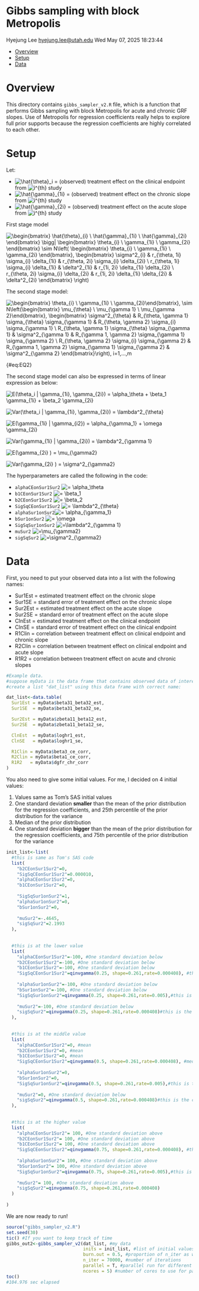Gibbs sampling with block Metropolis
================
Hyejung Lee <hyejung.lee@utah.edu>
Wed May 07, 2025 18:23:44

- [Overview](#overview)
- [Setup](#setup)
- [Data](#data)

<!-- Now write your README content in Markdown, plus R chunks if you like: -->

# Overview

This directory contains `gibbs_sampler_v2.R` file, which is a function
that performs Gibbs sampling with block Metropolis for acute and chronic
GRF slopes. Use of Metropolis for regression coefficients really helps
to explore full prior supports because the regression coefficients are
highly correlated to each other.

  

# Setup

Let:

- ![\hat{\theta}\_i](https://latex.codecogs.com/png.image?%5Cdpi%7B110%7D&space;%5Cbg_white&space;%5Chat%7B%5Ctheta%7D_i "\hat{\theta}_i")
  = (observed) treatment effect on the clinical endpoint from
  ![i^{th}](https://latex.codecogs.com/png.image?%5Cdpi%7B110%7D&space;%5Cbg_white&space;i%5E%7Bth%7D "i^{th}")
  study
- ![\hat{\gamma}\_{1i}](https://latex.codecogs.com/png.image?%5Cdpi%7B110%7D&space;%5Cbg_white&space;%5Chat%7B%5Cgamma%7D_%7B1i%7D "\hat{\gamma}_{1i}")
  = (observed) treatment effect on the chronic slope from
  ![i^{th}](https://latex.codecogs.com/png.image?%5Cdpi%7B110%7D&space;%5Cbg_white&space;i%5E%7Bth%7D "i^{th}")
  study
- ![\hat{\gamma}\_{2i}](https://latex.codecogs.com/png.image?%5Cdpi%7B110%7D&space;%5Cbg_white&space;%5Chat%7B%5Cgamma%7D_%7B2i%7D "\hat{\gamma}_{2i}")
  = (observed) treatment effect on the acute slope from
  ![i^{th}](https://latex.codecogs.com/png.image?%5Cdpi%7B110%7D&space;%5Cbg_white&space;i%5E%7Bth%7D "i^{th}")
  study

First stage model

![\begin{bmatrix} 
\hat{\theta}\_{i} \\ 
\hat{\gamma}\_{1i} \\ 
\hat{\gamma}\_{2i} 
\end{bmatrix} 
\bigg\| 
\begin{bmatrix} 
\theta\_{i} \\ 
\gamma\_{1i} \\ 
\gamma\_{2i}
\end{bmatrix} 
\sim 
N\left(
\begin{bmatrix} 
\theta\_{i} \\ 
\gamma\_{1i} \\ 
\gamma\_{2i}
\end{bmatrix}, 
\begin{bmatrix}
\sigma^2\_{i} & r\_{\theta, 1i} \sigma\_{i} \delta\_{1i} & r\_{\theta, 2i} \sigma\_{i} \delta\_{2i} \\
r\_{\theta, 1i} \sigma\_{i} \delta\_{1i} & \delta^2\_{1i} & r\_{1i, 2i} \delta\_{1i} \delta\_{2i} \\
r\_{\theta, 2i} \sigma\_{i} \delta\_{2i} & r\_{1i, 2i} \delta\_{1i} \delta\_{2i} & \delta^2\_{2i} \end{bmatrix} 
\right)](https://latex.codecogs.com/png.image?%5Cdpi%7B110%7D&space;%5Cbg_white&space;%5Cbegin%7Bbmatrix%7D%20%0A%5Chat%7B%5Ctheta%7D_%7Bi%7D%20%5C%5C%20%0A%5Chat%7B%5Cgamma%7D_%7B1i%7D%20%5C%5C%20%0A%5Chat%7B%5Cgamma%7D_%7B2i%7D%20%0A%5Cend%7Bbmatrix%7D%20%0A%5Cbigg%7C%20%0A%5Cbegin%7Bbmatrix%7D%20%0A%5Ctheta_%7Bi%7D%20%5C%5C%20%0A%5Cgamma_%7B1i%7D%20%5C%5C%20%0A%5Cgamma_%7B2i%7D%0A%5Cend%7Bbmatrix%7D%20%0A%5Csim%20%0AN%5Cleft%28%0A%5Cbegin%7Bbmatrix%7D%20%0A%5Ctheta_%7Bi%7D%20%5C%5C%20%0A%5Cgamma_%7B1i%7D%20%5C%5C%20%0A%5Cgamma_%7B2i%7D%0A%5Cend%7Bbmatrix%7D%2C%20%0A%5Cbegin%7Bbmatrix%7D%0A%5Csigma%5E2_%7Bi%7D%20%26%20r_%7B%5Ctheta%2C%201i%7D%20%5Csigma_%7Bi%7D%20%5Cdelta_%7B1i%7D%20%26%20r_%7B%5Ctheta%2C%202i%7D%20%5Csigma_%7Bi%7D%20%5Cdelta_%7B2i%7D%20%5C%5C%0Ar_%7B%5Ctheta%2C%201i%7D%20%5Csigma_%7Bi%7D%20%5Cdelta_%7B1i%7D%20%26%20%5Cdelta%5E2_%7B1i%7D%20%26%20r_%7B1i%2C%202i%7D%20%5Cdelta_%7B1i%7D%20%5Cdelta_%7B2i%7D%20%5C%5C%0Ar_%7B%5Ctheta%2C%202i%7D%20%5Csigma_%7Bi%7D%20%5Cdelta_%7B2i%7D%20%26%20r_%7B1i%2C%202i%7D%20%5Cdelta_%7B1i%7D%20%5Cdelta_%7B2i%7D%20%26%20%5Cdelta%5E2_%7B2i%7D%20%5Cend%7Bbmatrix%7D%20%0A%5Cright%29 "\begin{bmatrix} 
\hat{\theta}_{i} \\ 
\hat{\gamma}_{1i} \\ 
\hat{\gamma}_{2i} 
\end{bmatrix} 
\bigg| 
\begin{bmatrix} 
\theta_{i} \\ 
\gamma_{1i} \\ 
\gamma_{2i}
\end{bmatrix} 
\sim 
N\left(
\begin{bmatrix} 
\theta_{i} \\ 
\gamma_{1i} \\ 
\gamma_{2i}
\end{bmatrix}, 
\begin{bmatrix}
\sigma^2_{i} & r_{\theta, 1i} \sigma_{i} \delta_{1i} & r_{\theta, 2i} \sigma_{i} \delta_{2i} \\
r_{\theta, 1i} \sigma_{i} \delta_{1i} & \delta^2_{1i} & r_{1i, 2i} \delta_{1i} \delta_{2i} \\
r_{\theta, 2i} \sigma_{i} \delta_{2i} & r_{1i, 2i} \delta_{1i} \delta_{2i} & \delta^2_{2i} \end{bmatrix} 
\right)")

The second stage model:

![\begin{bmatrix} \theta\_{i} \\ \gamma\_{1i} \\ \gamma\_{2i}\end{bmatrix}, \sim N\left(\begin{bmatrix} \mu\_{\theta} \\ \mu\_{\gamma 1} \\ \mu\_{\gamma 2}\end{bmatrix}, \begin{bmatrix}
\sigma^2\_{\theta} & R\_{\theta, \gamma 1} \sigma\_{\theta} \sigma\_{\gamma 1} & R\_{\theta, \gamma 2} \sigma\_{i} \sigma\_{\gamma 1} \\
R\_{\theta, \gamma 1} \sigma\_{\theta} \sigma\_{\gamma 1} & \sigma^2\_{\gamma 1} & R\_{\gamma 1, \gamma 2} \sigma\_{\gamma 1} \sigma\_{\gamma 2}  \\
R\_{\theta, \gamma 2} \sigma\_{i} \sigma\_{\gamma 2} & R\_{\gamma 1, \gamma 2} \sigma\_{\gamma 1} \sigma\_{\gamma 2} & \sigma^2\_{\gamma 2} 
\end{bmatrix}\right), i=1,...,m](https://latex.codecogs.com/png.image?%5Cdpi%7B110%7D&space;%5Cbg_white&space;%5Cbegin%7Bbmatrix%7D%20%5Ctheta_%7Bi%7D%20%5C%5C%20%5Cgamma_%7B1i%7D%20%5C%5C%20%5Cgamma_%7B2i%7D%5Cend%7Bbmatrix%7D%2C%20%5Csim%20N%5Cleft%28%5Cbegin%7Bbmatrix%7D%20%5Cmu_%7B%5Ctheta%7D%20%5C%5C%20%5Cmu_%7B%5Cgamma%201%7D%20%5C%5C%20%5Cmu_%7B%5Cgamma%202%7D%5Cend%7Bbmatrix%7D%2C%20%5Cbegin%7Bbmatrix%7D%0A%5Csigma%5E2_%7B%5Ctheta%7D%20%26%20R_%7B%5Ctheta%2C%20%5Cgamma%201%7D%20%5Csigma_%7B%5Ctheta%7D%20%5Csigma_%7B%5Cgamma%201%7D%20%26%20R_%7B%5Ctheta%2C%20%5Cgamma%202%7D%20%5Csigma_%7Bi%7D%20%5Csigma_%7B%5Cgamma%201%7D%20%5C%5C%0AR_%7B%5Ctheta%2C%20%5Cgamma%201%7D%20%5Csigma_%7B%5Ctheta%7D%20%5Csigma_%7B%5Cgamma%201%7D%20%26%20%5Csigma%5E2_%7B%5Cgamma%201%7D%20%26%20R_%7B%5Cgamma%201%2C%20%5Cgamma%202%7D%20%5Csigma_%7B%5Cgamma%201%7D%20%5Csigma_%7B%5Cgamma%202%7D%20%20%5C%5C%0AR_%7B%5Ctheta%2C%20%5Cgamma%202%7D%20%5Csigma_%7Bi%7D%20%5Csigma_%7B%5Cgamma%202%7D%20%26%20R_%7B%5Cgamma%201%2C%20%5Cgamma%202%7D%20%5Csigma_%7B%5Cgamma%201%7D%20%5Csigma_%7B%5Cgamma%202%7D%20%26%20%5Csigma%5E2_%7B%5Cgamma%202%7D%20%0A%5Cend%7Bbmatrix%7D%5Cright%29%2C%20i%3D1%2C...%2Cm "\begin{bmatrix} \theta_{i} \\ \gamma_{1i} \\ \gamma_{2i}\end{bmatrix}, \sim N\left(\begin{bmatrix} \mu_{\theta} \\ \mu_{\gamma 1} \\ \mu_{\gamma 2}\end{bmatrix}, \begin{bmatrix}
\sigma^2_{\theta} & R_{\theta, \gamma 1} \sigma_{\theta} \sigma_{\gamma 1} & R_{\theta, \gamma 2} \sigma_{i} \sigma_{\gamma 1} \\
R_{\theta, \gamma 1} \sigma_{\theta} \sigma_{\gamma 1} & \sigma^2_{\gamma 1} & R_{\gamma 1, \gamma 2} \sigma_{\gamma 1} \sigma_{\gamma 2}  \\
R_{\theta, \gamma 2} \sigma_{i} \sigma_{\gamma 2} & R_{\gamma 1, \gamma 2} \sigma_{\gamma 1} \sigma_{\gamma 2} & \sigma^2_{\gamma 2} 
\end{bmatrix}\right), i=1,...,m")

{#eq:EQ2}

The second stage model can also be expressed in terms of linear
expression as below:

![E(\theta_i \| \gamma\_{1i}, \gamma\_{2i}) = \alpha\_\theta + \beta_1 \gamma\_{1i} + \beta_2 \gamma\_{2i}](https://latex.codecogs.com/png.image?%5Cdpi%7B110%7D&space;%5Cbg_white&space;E%28%5Ctheta_i%20%7C%20%5Cgamma_%7B1i%7D%2C%20%5Cgamma_%7B2i%7D%29%20%3D%20%5Calpha_%5Ctheta%20%2B%20%5Cbeta_1%20%5Cgamma_%7B1i%7D%20%2B%20%5Cbeta_2%20%5Cgamma_%7B2i%7D "E(\theta_i | \gamma_{1i}, \gamma_{2i}) = \alpha_\theta + \beta_1 \gamma_{1i} + \beta_2 \gamma_{2i}")

![Var(\theta_i \| \gamma\_{1i}, \gamma\_{2i}) = \lambda^2\_{\theta}](https://latex.codecogs.com/png.image?%5Cdpi%7B110%7D&space;%5Cbg_white&space;Var%28%5Ctheta_i%20%7C%20%5Cgamma_%7B1i%7D%2C%20%5Cgamma_%7B2i%7D%29%20%3D%20%5Clambda%5E2_%7B%5Ctheta%7D "Var(\theta_i | \gamma_{1i}, \gamma_{2i}) = \lambda^2_{\theta}")

![E(\gamma\_{1i} \| \gamma\_{i2}) = \alpha\_{\gamma_1} + \omega \gamma\_{2i}](https://latex.codecogs.com/png.image?%5Cdpi%7B110%7D&space;%5Cbg_white&space;E%28%5Cgamma_%7B1i%7D%20%7C%20%5Cgamma_%7Bi2%7D%29%20%3D%20%5Calpha_%7B%5Cgamma_1%7D%20%2B%20%5Comega%20%5Cgamma_%7B2i%7D "E(\gamma_{1i} | \gamma_{i2}) = \alpha_{\gamma_1} + \omega \gamma_{2i}")

![Var(\gamma\_{1i} \| \gamma\_{2i}) = \lambda^2\_{\gamma 1}](https://latex.codecogs.com/png.image?%5Cdpi%7B110%7D&space;%5Cbg_white&space;Var%28%5Cgamma_%7B1i%7D%20%7C%20%5Cgamma_%7B2i%7D%29%20%3D%20%5Clambda%5E2_%7B%5Cgamma%201%7D "Var(\gamma_{1i} | \gamma_{2i}) = \lambda^2_{\gamma 1}")

![E(\gamma\_{2i} ) = \mu\_{\gamma2}](https://latex.codecogs.com/png.image?%5Cdpi%7B110%7D&space;%5Cbg_white&space;E%28%5Cgamma_%7B2i%7D%20%29%20%3D%20%5Cmu_%7B%5Cgamma2%7D "E(\gamma_{2i} ) = \mu_{\gamma2}")

![Var(\gamma\_{2i} ) = \sigma^2\_{\gamma2}](https://latex.codecogs.com/png.image?%5Cdpi%7B110%7D&space;%5Cbg_white&space;Var%28%5Cgamma_%7B2i%7D%20%29%20%3D%20%5Csigma%5E2_%7B%5Cgamma2%7D "Var(\gamma_{2i} ) = \sigma^2_{\gamma2}")

  

The hyperparameters are called the following in the code:

- `alphaCEonSur1Sur2`
  ![= \alpha\_\theta](https://latex.codecogs.com/png.image?%5Cdpi%7B110%7D&space;%5Cbg_white&space;%3D%20%5Calpha_%5Ctheta "= \alpha_\theta")
- `b1CEonSur1Sur2`
  ![= \beta_1](https://latex.codecogs.com/png.image?%5Cdpi%7B110%7D&space;%5Cbg_white&space;%3D%20%5Cbeta_1 "= \beta_1")
- `b2CEonSur1Sur2`
  ![= \beta_2](https://latex.codecogs.com/png.image?%5Cdpi%7B110%7D&space;%5Cbg_white&space;%3D%20%5Cbeta_2 "= \beta_2")
- `SigSqCEonSur1Sur2`
  ![= \lambda^2\_{\theta}](https://latex.codecogs.com/png.image?%5Cdpi%7B110%7D&space;%5Cbg_white&space;%3D%20%5Clambda%5E2_%7B%5Ctheta%7D "= \lambda^2_{\theta}")
- `alphaSur1onSur2`![= \alpha\_{\gamma_1}](https://latex.codecogs.com/png.image?%5Cdpi%7B110%7D&space;%5Cbg_white&space;%3D%20%5Calpha_%7B%5Cgamma_1%7D "= \alpha_{\gamma_1}")
- `bSur1onSur2`
  ![= \omega](https://latex.codecogs.com/png.image?%5Cdpi%7B110%7D&space;%5Cbg_white&space;%3D%20%5Comega "= \omega")
- `SigSqSur1onSur2`
  ![=\lambda^2\_{\gamma 1}](https://latex.codecogs.com/png.image?%5Cdpi%7B110%7D&space;%5Cbg_white&space;%3D%5Clambda%5E2_%7B%5Cgamma%201%7D "=\lambda^2_{\gamma 1}")
- `muSur2`
  ![=\mu\_{\gamma2}](https://latex.codecogs.com/png.image?%5Cdpi%7B110%7D&space;%5Cbg_white&space;%3D%5Cmu_%7B%5Cgamma2%7D "=\mu_{\gamma2}")
- `sigSqSur2`
  ![=\sigma^2\_{\gamma2}](https://latex.codecogs.com/png.image?%5Cdpi%7B110%7D&space;%5Cbg_white&space;%3D%5Csigma%5E2_%7B%5Cgamma2%7D "=\sigma^2_{\gamma2}")

  

# Data

First, you need to put your observed data into a list with the following
names:

- Sur1Est = estimated treatment effect on the chronic slope
- Sur1SE = standard error of treatment effect on the chronic slope
- Sur2Est = estimated treatment effect on the acute slope
- Sur2SE = standard error of treatment effect on the acute slope
- ClnEst = estimated treatment effect on the clinical endpoint
- ClnSE = standard error of treatment effect on the clinical endpoint
- R1Clin = correlation between treatment effect on clinical endpoint and
  chronic slope
- R2Clin = correlation between treatment effect on clinical endpoint and
  acute slope
- R1R2 = correlation between treatment effect on acute and chronic
  slopes

``` r
#Example data.
#suppose myData is the data frame that contains observed data of interest.
#create a list "dat_list" using this data frame with correct name:

dat_list<-data.table(
  Sur1Est = myData$beta31_beta32_est,
  Sur1SE  = myData$beta31_beta32_se,

  Sur2Est = myData$zbeta11_beta12_est,
  Sur2SE  = myData$zbeta11_beta12_se,

  ClnEst  = myData$loghr1_est,
  ClnSE   = myData$loghr1_se,

  R1Clin = myData$beta3_ce_corr,
  R2Clin = myData$beta1_ce_corr,
  R1R2   = myData$dgfr_chr_corr
)
```

  

You also need to give some initial values. For me, I decided on 4
initial values:

1.  Values same as Tom’s SAS initial values
2.  One standard deviation **smaller** than the mean of the prior
    distribution for the regression coefficients, and 25th percentile of
    the prior distribution for the variance
3.  Median of the prior distribution
4.  One standard deviation **bigger** than the mean of the prior
    distribution for the regression coefficients, and 75th percentile of
    the prior distribution for the variance

``` r
init_list<-list(
  #this is same as Tom's SAS code
  list(
    "b2CEonSur1Sur2"=0,
    "SigSqCEonSur1Sur2"=0.000010,
    "alphaCEonSur1Sur2"=0,
    "b1CEonSur1Sur2"=0,
    
    "SigSqSur1onSur2"=1,
    "alphaSur1onSur2"=0,
    "bSur1onSur2"=0,
    
    "muSur2"=-.4645,
    "sigSqSur2"=2.1993
  ),
  
  
  #this is at the lower value
  list(
    "alphaCEonSur1Sur2"=-100, #One standard deviation below
    "b2CEonSur1Sur2"=-100, #One standard deviation below
    "b1CEonSur1Sur2"=-100, #One standard deviation below
    "SigSqCEonSur1Sur2"=qinvgamma(0.25, shape=0.261,rate=0.000408), #this is the cut off value for low heterogeneity for SD
    
    "alphaSur1onSur2"=-100, #One standard deviation below
    "bSur1onSur2"=-100, #One standard deviation below
    "SigSqSur1onSur2"=qinvgamma(0.25, shape=0.261,rate=0.005),#this is the cut off value for low heterogeneity for SD
    
    "muSur2"=-100, #One standard deviation below
    "sigSqSur2"=qinvgamma(0.25, shape=0.261,rate=0.000408)#this is the cut off value for low heterogeneity
  ),
  
  
  #this is at the middle value
  list(
    "alphaCEonSur1Sur2"=0, #mean
    "b2CEonSur1Sur2"=0, #mean
    "b1CEonSur1Sur2"=0, #mean
    "SigSqCEonSur1Sur2"=qinvgamma(0.5, shape=0.261,rate=0.000408), #median
    
    "alphaSur1onSur2"=0,
    "bSur1onSur2"=0,
    "SigSqSur1onSur2"=qinvgamma(0.5, shape=0.261,rate=0.005),#this is the cut off value for low heterogeneity for SD
    
    "muSur2"=0, #One standard deviation below
    "sigSqSur2"=qinvgamma(0.5, shape=0.261,rate=0.000408)#this is the cut off value for low heterogeneity
  ),
  
  
  #this is at the higher value
  list(
    "alphaCEonSur1Sur2"= 100, #One standard deviation above
    "b2CEonSur1Sur2"= 100, #One standard deviation above
    "b1CEonSur1Sur2"= 100, #One standard deviation above
    "SigSqCEonSur1Sur2"=qinvgamma(0.75, shape=0.261,rate=0.000408), #this is the cut off value for low heterogeneity for SD
    
    "alphaSur1onSur2"= 100, #One standard deviation above
    "bSur1onSur2"= 100, #One standard deviation above
    "SigSqSur1onSur2"=qinvgamma(0.75, shape=0.261,rate=0.005),#this is the cut off value for medium heterogeneity for SD
    
    "muSur2"= 100, #One standard deviation above
    "sigSqSur2"=qinvgamma(0.75, shape=0.261,rate=0.000408) 
  )
  
)
```

We are now ready to run!

``` r
source("gibbs_sampler_v2.R")
set.seed(30)
tic() #If you want to keep track of time
gibbs_out2<-gibbs_sampler_v2(dat_list, #my data
                             inits = init_list, #list of initial values. Number of list is the number of chains
                             burn.out = 0.5, #proportion of n_iter as warm up
                             n_iter = 70000, #number of iterations
                             parallel = T, #parallel run for different chainas. 
                             ncores = 5) #number of cores to use for parallel. If there are lesser number of chains than the specified ncores, let's say 4 chains, then only 4 cores will be used.
toc()
#104.976 sec elapsed
```
